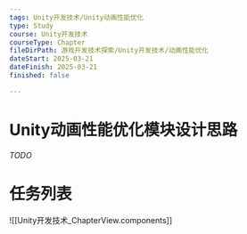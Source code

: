 ```yaml
---
tags: Unity开发技术/Unity动画性能优化
type: Study
course: Unity开发技术
courseType: Chapter
fileDirPath: 游戏开发技术探索/Unity开发技术/动画性能优化
dateStart: 2025-03-21
dateFinish: 2025-03-21
finished: false

---
```


# Unity动画性能优化模块设计思路
 *TODO*
 
# 任务列表
![[Unity开发技术_ChapterView.components]]


